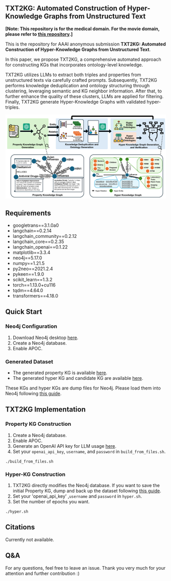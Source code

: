 ## TXT2KG: Automated Construction of Hyper-Knowledge Graphs from Unstructured Text

**[Note: This repository is for the medical domain. For the movie domain, please refer to [this repository](https://github.com/AAAI2025Submission/TXT2KG-movie).]**

This is the repository for AAAI anonymous submission **TXT2KG: Automated Construction of Hyper-Knowledge Graphs from Unstructured Text**.

In this paper, we propose TXT2KG, a comprehensive automated approach for constructing KGs that incorporates ontology-level knowledge. 

TXT2KG utilizes LLMs to extract both triples and properties from unstructured texts via carefully crafted prompts. 
Subsequently, TXT2KG performs knowledge deduplication and ontology structuring through clustering, leveraging semantic and KG neighbor information. 
After that, to further enhance the quality of these clusters, LLMs are applied for filtering. 
Finally, TXT2KG generate Hyper-Knowledge Graphs with validated hyper-triples.

![fig](https://github.com/AAAI2025Submission/TXT2KG/blob/master/fig/Arc_v2.png)

## Requirements

- googletrans==3.1.0a0
- langchain==0.2.14
- langchain_community==0.2.12
- langchain_core==0.2.35
- langchain_openai==0.1.22
- matplotlib==3.3.4
- neo4j==5.17.0
- numpy==1.21.5
- py2neo==2021.2.4
- pykeen==1.9.0
- scikit_learn==1.3.2
- torch==1.13.0+cu116
- tqdm==4.64.0
- transformers==4.18.0



## Quick Start
### Neo4j Configuration

1. Download Neo4j desktop [here](https://neo4j.com/download/).
2. Create a Neo4j database.
3. Enable APOC.

### Generated Dataset

- The generated property KG is available [here](https://entuedu-my.sharepoint.com/:f:/g/personal/zhixiang002_e_ntu_edu_sg/Et61zEuCTBFFngzCDQmQlz0BFC9Hu8mQ4GSegk1etx89oA?e=qQyGcg).
- The generated hyper KG and candidate KG are available [here](https://entuedu-my.sharepoint.com/:f:/g/personal/zhixiang002_e_ntu_edu_sg/EkYIE3AxMM1AmJ9oh0MQ1ikBURLTmqNLFJDNDwMj3tnDjQ?e=afZBfj).

These KGs and hyper KGs are dump files for Neo4j. Please load them into Neo4j following [this guide](https://neo4j.com/docs/desktop-manual/current/operations/create-from-dump/).

## TXT2KG Implementation

### Property KG Construction

1. Create a Neo4j database.
2. Enable APOC.
3. Generate an OpenAI API key for LLM usage [here](https://openai.com/index/openai-api/).
4. Set your `openai_api_key`, `username`, and `password` in `build_from_files.sh`.

```shell
./build_from_files.sh
```

### Hyper-KG Construction
1. TXT2KG directly modifies the Neo4j database. If you want to save the initial Property KG, dump and back up the dataset following [this guide](https://neo4j.com/docs/desktop-manual/current/operations/create-dump/).
2. Set your 'openai_api_key' ,`username` and `password` in `hyper.sh`.
3. Set the number of epochs you want.

```shell
./hyper.sh
```

## Citations

Currently not available.

## Q&A

For any questions, feel free to leave an issue.
Thank you very much for your attention and further contribution :)
